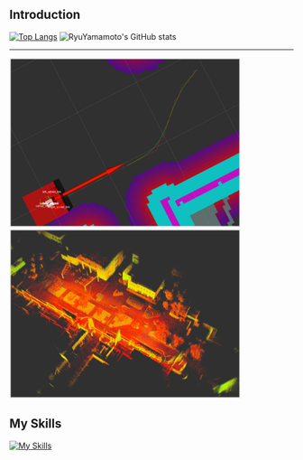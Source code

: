 ## Introduction

[![Top Langs](https://github-readme-stats.vercel.app/api/top-langs/?username=RyuYamamoto&layout=donut)](https://github.com/RyuYamamoto/github-readme-stats)
![RyuYamamoto's GitHub stats](https://github-readme-stats.vercel.app/api?username=RyuYamamoto&show_icons=true&bg_color=00000000)

-----

<img src="img/navigation.png" height=300 >       <img src="img/lidar_graph_slam.png" height=300 >

## My Skills
[![My Skills](https://skillicons.dev/icons?i=cpp,python,ros,github,neovim,linux)](https://skillicons.dev)
